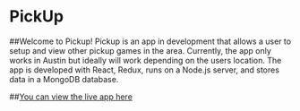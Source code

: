 # PickUp
##Welcome to Pickup!
Pickup is an app in development that allows a user to setup and view other pickup games in the area. Currently, the app only works in Austin but ideally will work depending on the users location. The app is developed with React, Redux, runs on a Node.js server, and stores data in a MongoDB database.

##[You can view the live app here](https://react-sports.herokuapp.com/)